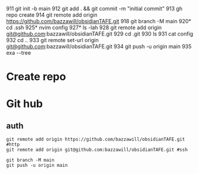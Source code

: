 911  git init -b main
  912  git add . && git commit -m "initial commit"
  913  gh repo create                                                                       914  git remote add origin https://github.com/bazzawill/obsidianTAFE.git                  918  git branch -M main                                                                   920* cd .ssh
  925* nvim config
  927* ls -lah
  928  git remote add origin git@github.com:bazzawill/obsidianTAFE.git
  929  cd .git
  930  ls
  931  cat config
  932  cd ..
  933  git remote set-url origin git@github.com:bazzawill/obsidianTAFE.git
  934  git push -u origin main
  935  exa --tree

# Create repo



# Git hub
## auth



```shell
git remote add origin https://github.com/bazzawill/obsidianTAFE.git #http
git remote add origin git@github.com:bazzawill/obsidianTAFE.git #ssh

git branch -M main
git push -u origin main
```

